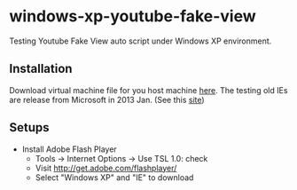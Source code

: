 # windows-xp-youtube-fake-view
Testing Youtube Fake View auto script under Windows XP environment.

## Installation

Download virtual machine file for you host machine [here](https://www.modern.ie/en-us/virtualization-tools#downloads).
The testing old IEs are release from Microsoft in 2013 Jan. (See this [site](http://www.pcmag.com/article2/0,2817,2414934,00.asp))

## Setups

- Install Adobe Flash Player
    - Tools -> Internet Options -> Use TSL 1.0: check
    - Visit http://get.adobe.com/flashplayer/
    - Select "Windows XP" and "IE" to download
